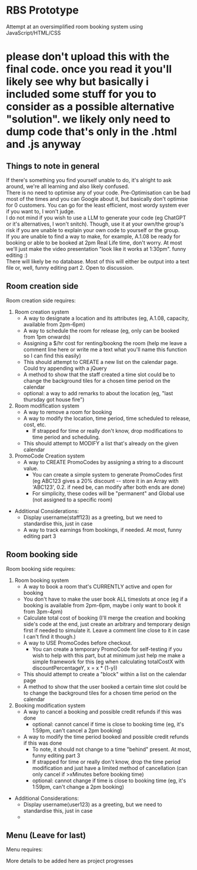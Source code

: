 # RBS Prototype
Attempt at an oversimplified room booking system using JavaScript/HTML/CSS

# **please don't upload this with the final code. once you read it you'll likely see why but basically i included some stuff for you to consider as a possible alternative "solution". we likely only need to dump code that's only in the .html and .js anyway**

## Things to note in general
If there's something you find yourself unable to do, it's alright to ask around, we're all learning and also likely confused.  
There is no need to optimise any of your code. Pre-Optimisation can be bad most of the times and you can Google about it, but basically don't optimise for 0 customers. You can go for the least efficient, most wordy system ever if you want to, I won't judge.  
I do not mind if you wish to use a LLM to generate your code (eg ChatGPT or it's alternatives, I won't snitch). Though, use it at your own/the group's risk if you are unable to explain your own code to yourself or the group.  
If you are unable to find a way to make, for example, A.1.08 be ready for booking or able to be booked at 2pm Real Life time, don't worry. At most we'll just make the video presentation "look like it works at 1:30pm". funny editing :)  
There will likely be no database. Most of this will either be output into a text file or, well, funny editing part 2. Open to discussion.  

## Room creation side
Room creation side requires:
1. Room creation system
    * A way to designate a location and its attributes (eg, A.1.08, capacity, available from 2pm-6pm)
    * A way to schedule the room for release (eg, only can be booked from 1pm onwards)
    * Assigning a $/hr cost for renting/bookng the room (help me leave a comment line here or write me a text what you'll name this function so I can find this easily)
    * This should attempt to CREATE a new list on the calendar page. Could try appending with a jQuery
    * A method to show that the staff created a time slot could be to change the background tiles for a chosen time period on the calendar
    * optional: a way to add remarks to about the location (eg, "last thursday got house fire")
2. Room modification system
    * A way to remove a room for booking
    * A way to modify the location, time period, time scheduled to release, cost, etc.
        * If strapped for time or really don't know, drop modifications to time period and scheduling.
    * This should attempt to MODIFY a list that's already on the given calendar
3. PromoCode Creation system
    * A way to CREATE PromoCodes by assigning a string to a discount value. 
        * You can create a simple system to generate PromoCodes first (eg ABC123 gives a 20% discount -- store it in an Array with 'ABC123', 0.2. if need be, can modify after both ends are done)
        * For simplicity, these codes will be "permanent" and Global use (not assigned to a specific room)
* Additional Considerations:
    * Display username(staff123) as a greeting, but we need to standardise this, just in case
    * A way to track earnings from bookings, if needed. At most, funny editing part 3

## Room booking side
Room booking side requires:
1. Room booking system
    * A way to book a room that's CURRENTLY active and open for booking
    * You don't have to make the user book ALL timeslots at once (eg if a booking is available from 2pm-6pm, maybe i only want to book it from 3pm-4pm)
    * Calculate total cost of booking (I'll merge the creation and booking side's code at the end, just create an arbitrary and temporary design first if needed to simulate it. Leave a comment line close to it in case I can't find it though.)
    * A way to USE PromoCodes before checkout. 
        * You can create a temporary PromoCode for self-testing if you wish to help with this part, but at minimum just help me make a simple framework for this (eg when calculating totalCostX with discountPercentageY, x = x * (1-y))
    * This should attempt to create a "block" within a list on the calendar page
    * A method to show that the user booked a certain time slot could be to change the background tiles for a chosen time period on the calendar
2. Booking modification system
    * A way to cancel a booking and possible credit refunds if this was done
        * optional: cannot cancel if time is close to booking time (eg, it's 1:59pm, can't cancel a 2pm booking)
    * A way to modify the time period booked and possible credit refunds if this was done
        * To note, it should not change to a time "behind" present. At most, funny editing part 3
        * If strapped for time or really don't know, drop the time period modification and just have a limited method of cancellation (can only cancel if >xMinutes before booking time)
        * optional: cannot change if time is close to booking time (eg, it's 1:59pm, can't change a 2pm booking)
* Additional Considerations:
    * Display username(user123) as a greeting, but we need to standardise this, just in case
    * 

## Menu (Leave for last)
Menu requires:

More details to be added here as project progresses
